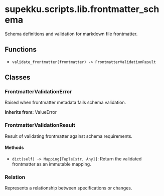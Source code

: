 # supekku.scripts.lib.frontmatter_schema

Schema definitions and validation for markdown file frontmatter.

## Functions

- `validate_frontmatter(frontmatter) -> FrontmatterValidationResult`

## Classes

### FrontmatterValidationError

Raised when frontmatter metadata fails schema validation.

**Inherits from:** ValueError

### FrontmatterValidationResult

Result of validating frontmatter against schema requirements.

#### Methods

- `dict(self) -> Mapping[Tuple[str, Any]]`: Return the validated frontmatter as an immutable mapping.

### Relation

Represents a relationship between specifications or changes.
